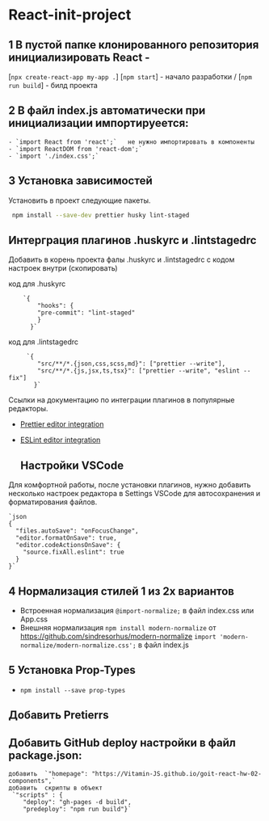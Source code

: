 # React-init-project

## 1  В пустой папке клонированного репозитория инициализировать React -
[`npx create-react-app my-app .`] 
    [`npm start`] - начало разработки / [`npm run build`] - билд проекта
    
## 2   В файл index.js автоматически при инициализации импортируеется:
    - `import React from 'react';`   не нужно импортировать в компоненты
    - `import ReactDOM from 'react-dom';`
    - `import './index.css';`
    
## 3   Установка зависимостей

   Установить в проект следующие пакеты.
  ```bash
   npm install --save-dev prettier husky lint-staged
  ```

   ## Интерграция плагинов .huskyrc и .lintstagedrc

   Добавить в корень проекта фалы .huskyrc и .lintstagedrc с кодом настроек внутри (скопировать)

код для .huskyrc

        `{
            "hooks": {
            "pre-commit": "lint-staged"
            }
          }`
        
код для .lintstagedrc

         `{
            "src/**/*.{json,css,scss,md}": ["prettier --write"],
            "src/**/*.{js,jsx,ts,tsx}": ["prettier --write", "eslint --fix"]
           }`


  Ссылки на документацию по интеграции плагинов в популярные редакторы.
  - [Prettier editor integration](https://prettier.io/docs/en/editors.html)
  - [ESLint editor integration](https://eslint.org/docs/user-guide/integrations)

    ## Настройки VSCode

Для комфортной работы, после установки плагинов, нужно добавить несколько
настроек редактора в Settings VSCode для автосохранения и форматирования файлов.

    `json
    {
      "files.autoSave": "onFocusChange",
      "editor.formatOnSave": true,
      "editor.codeActionsOnSave": {
        "source.fixAll.eslint": true
      }
    }`
    
## 4   Нормализация стилей 1 из 2х вариантов

   - Встроенная нормализация
       `@import-normalize;`  в файл index.css  или App.css  
   - Внешняя нормализация   `npm install modern-normalize`  от  https://github.com/sindresorhus/modern-normalize
       `import 'modern-normalize/modern-normalize.css';`  в файл index.js
       
 ## 5 Установка Prop-Types
   - `npm install --save prop-types`  
   
 ## Добавить Pretierrs
 
 ## Добавить GitHub deploy настройки в файл package.json:
    добавить  `"homepage": "https://Vitamin-JS.github.io/goit-react-hw-02-components",`
    добавить  скрипты в объект 
     `"scripts" : {
        "deploy": "gh-pages -d build",
        "predeploy": "npm run build"}`
   
    
 
